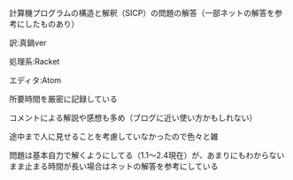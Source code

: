 計算機プログラムの構造と解釈（SICP）の問題の解答（一部ネットの解答を参考にしたものあり）

訳:真鍋ver

処理系:Racket

エディタ:Atom


所要時間を厳密に記録している

コメントによる解説や感想も多め（ブログに近い使い方かもしれない）

途中まで人に見せることを考慮していなかったので色々と雑


問題は基本自力で解くようにしてる（1.1〜2.4現在）が、あまりにもわからないまま止まる時間が長い場合はネットの解答を参考にしている
